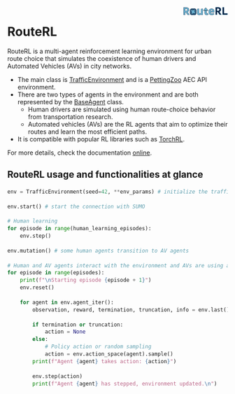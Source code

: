 <img src="docs/_static/logo.png" align="right" width="20%"/>

# RouteRL


<!-- start intro -->

RouteRL is a multi-agent reinforcement learning environment for urban route choice that simulates the coexistence of human drivers and Automated Vehicles (AVs) in city networks. 

- The main class is [TrafficEnvironment](https://github.com/COeXISTENCE-PROJECT/RouteRL/blob/main/routerl/environment/environment.py) and is a [PettingZoo](https://pettingzoo.farama.org/index.html) AEC API environment.
- There are two types of agents in the environment and are both represented by the [BaseAgent](https://github.com/COeXISTENCE-PROJECT/RouteRL/blob/3d2ca55e4474eee062f161c42f47a212b3936377/routerl/environment/agent.py#L14) class.
  - Human drivers are simulated using human route-choice behavior from transportation research.
  - Automated vehicles (AVs) are the RL agents that aim to optimize their routes and learn the most efficient paths.
- It is compatible with popular RL libraries such as [TorchRL](https://pytorch.org/rl/stable/tutorials/torchrl_demo.html).

For more details, check the documentation [online](https://coexistence-project.github.io/RouteRL/).

<!-- end intro -->


## RouteRL usage and functionalities at glance

```python
env = TrafficEnvironment(seed=42, **env_params) # initialize the traffic environment

env.start() # start the connection with SUMO

# Human learning 
for episode in range(human_learning_episodes): 
    env.step()

env.mutation() # some human agents transition to AV agents

# Human and AV agents interact with the environment and AVs are using a random policy
for episode in range(episodes): 
    print(f"\nStarting episode {episode + 1}")
    env.reset()
    
    for agent in env.agent_iter():
        observation, reward, termination, truncation, info = env.last()

        if termination or truncation:
            action = None
        else:
            # Policy action or random sampling
            action = env.action_space(agent).sample()
        print(f"Agent {agent} takes action: {action}")
        
        env.step(action)
        print(f"Agent {agent} has stepped, environment updated.\n")

```


<!--# How to run on servers?

See [here](server_scripts/how_to.md).

# PettingZoo environment

<p float="left">
  <img src="images/multiple_humans_timesteps.png" alt="Image 1" width="480" />
  <img src="images/multiple_machines_timesteps.png" alt="Image 2"  width="300" />
</p>

# Training setting

## Number of agents
- 8 agents
- Humans: 4 | AVs: 4 
- Humans: Gawron | AVs: PPO / SAC
## AVs' objective
- **Selfish**: Minimize own travel time.
## Training episodes
- 10000 episodes, 3 phases
- Phase 1 (**Human Learning**) : Starts in episode 0
    - Humans: 8
    - Only humans learn.
- Phase 2 (**Mutation**) : Starts in episode 100
    - Humans: 4  AVs: 4 
    - Only machines learn.
## Training duration
- ~1.30 hours
## Hardware
- Anastasia's PC

<br><br><br>

# Results
#### *All plots smoothed by n=50*

## Travel times (in minutes)
![](readme_plots/travel_times.png)


## Distribution of Travel Times
![](readme_plots/tt_dist.png)


## Collected Mean Rewards
![](readme_plots/rewards.png)


## Mean Losses of DNNs of AVs 
#### (Throughout their learning)
![](readme_plots/losses.png)


## Simulation Timesteps
![](readme_plots/simulation_length.png)


## Picked Actions for OD Pairs
![](readme_plots/actions.png)


## Action Selection Shifts After Mutation
![](readme_plots/actions_shifts.png)-->
